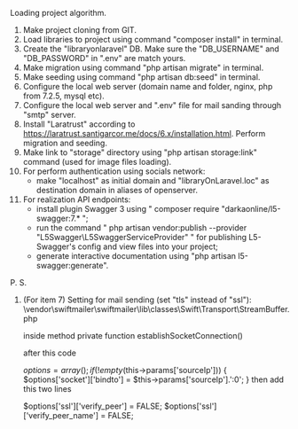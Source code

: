 Loading project algorithm.

1. Make project cloning from GIT.
2. Load libraries to project using command "composer install" in terminal.
3. Create the "libraryonlaravel" DB. Make sure the "DB_USERNAME" and "DB_PASSWORD" in ".env" are match yours.
4. Make migration using command "php artisan migrate" in terminal.
5. Make seeding using command "php artisan db:seed" in terminal.
6. Configure the local web server (domain name and folder, nginx, php from 7.2.5, mysql etc).
7. Configure the local web server and ".env" file for mail sanding through "smtp" server.
8. Install "Laratrust" according to https://laratrust.santigarcor.me/docs/6.x/installation.html.
    Perform migration and seeding.
9. Make link to "storage" directory using "php artisan storage:link" command (used for image files loading).
10. For perform authentication using socials network:
    - make "localhost" as initial domain and "libraryOnLaravel.loc" as destination domain in aliases of openserver.
11. For realization API endpoints:
    - install plugin Swagger 3 using " composer require "darkaonline/l5-swagger:7.* ";
    - run the command " php artisan vendor:publish --provider "L5Swagger\L5SwaggerServiceProvider" " for 
        publishing L5-Swagger's config and view files into your project;
    - generate interactive documentation using "php artisan l5-swagger:generate".

P. S.
1. (For item 7) Setting for mail sending (set "tls" instead of "ssl"):
\vendor\swiftmailer\swiftmailer\lib\classes\Swift\Transport\StreamBuffer.php
   
   inside method private function establishSocketConnection()
   
   after this code
   
   $options = array();
           if (!empty($this->params['sourceIp'])) {
               $options['socket']['bindto'] = $this->params['sourceIp'].':0';
           }
   then add this two lines
   
   $options['ssl']['verify_peer'] = FALSE;
   $options['ssl']['verify_peer_name'] = FALSE;
